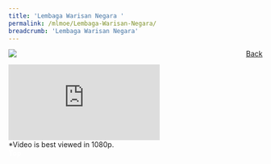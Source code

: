```yaml
---
title: 'Lembaga Warisan Negara '
permalink: /mlmoe/Lembaga-Warisan-Negara/
breadcrumb: 'Lembaga Warisan Negara'
---
```

<a href="/gallery/pameran- bahasa- melayu-malay-language-exhibitions-e/community-partners/" style="float:right;">Back</a>
 <img src="/images/NHB-ML.jpg"> <br/>

<div class="video-container">
  <iframe src="https://www.youtube.com/embed/LYdFHLe378Y" frameborder="0" allow="accelerometer; autoplay; encrypted-media; gyroscope; picture-in-picture" allowfullscreen></iframe>
<br/>
 *Video is best viewed in 1080p. 
 <br/></div>
<div class="btntop"><a href="#top" style="text-decoration:none;"><span style="color:white"><b>Top</b></span></a></div>
